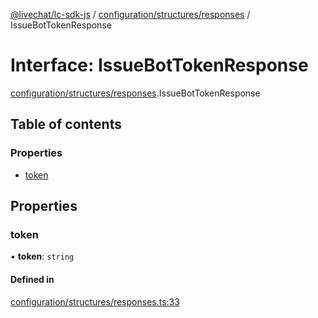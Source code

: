 [@livechat/lc-sdk-js](../README.md) / [configuration/structures/responses](../modules/configuration_structures_responses.md) / IssueBotTokenResponse

# Interface: IssueBotTokenResponse

[configuration/structures/responses](../modules/configuration_structures_responses.md).IssueBotTokenResponse

## Table of contents

### Properties

- [token](configuration_structures_responses.IssueBotTokenResponse.md#token)

## Properties

### token

• **token**: `string`

#### Defined in

[configuration/structures/responses.ts:33](https://github.com/livechat/lc-sdk-js/blob/25e113d/src/configuration/structures/responses.ts#L33)
